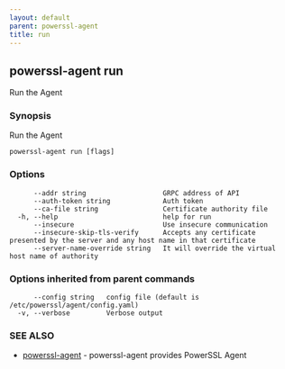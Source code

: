 ```yaml
---
layout: default
parent: powerssl-agent
title: run
---
```

## powerssl-agent run

Run the Agent

### Synopsis

Run the Agent

```
powerssl-agent run [flags]
```

### Options

```
      --addr string                   GRPC address of API
      --auth-token string             Auth token
      --ca-file string                Certificate authority file
  -h, --help                          help for run
      --insecure                      Use insecure communication
      --insecure-skip-tls-verify      Accepts any certificate presented by the server and any host name in that certificate
      --server-name-override string   It will override the virtual host name of authority
```

### Options inherited from parent commands

```
      --config string   config file (default is /etc/powerssl/agent/config.yaml)
  -v, --verbose         Verbose output
```

### SEE ALSO

* [powerssl-agent](powerssl-agent.md)	 - powerssl-agent provides PowerSSL Agent
